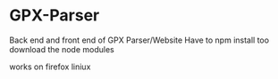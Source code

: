 # GPX-Parser
Back end and front end of GPX Parser/Website 
 Have to npm install too download the node modules 
 
 works on firefox liniux 
